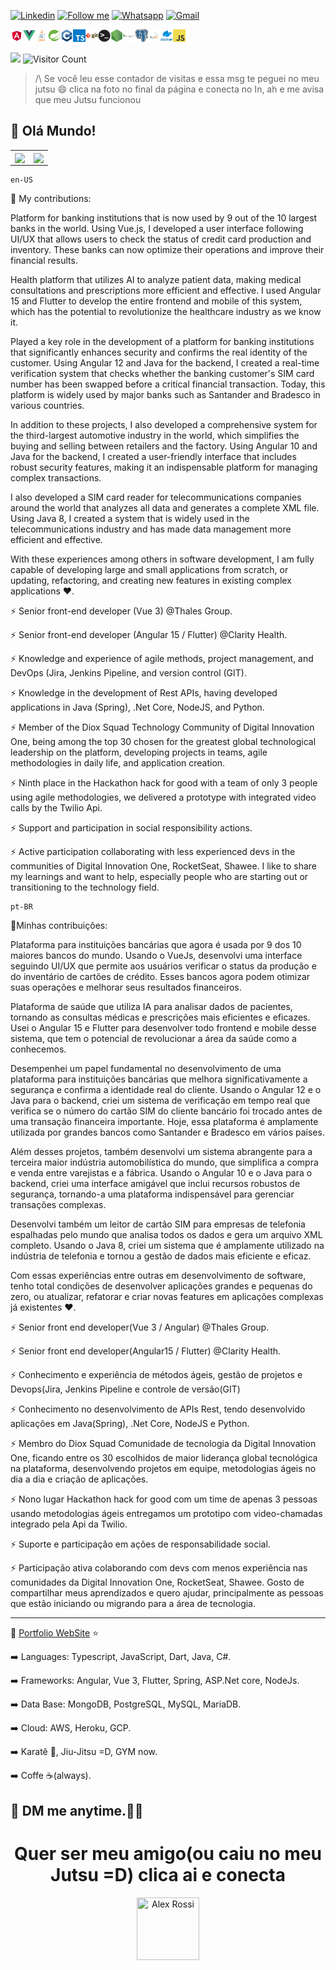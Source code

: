 [![Linkedin](https://img.shields.io/badge/-LinkedIn-blue?style=flat&logo=Linkedin&logoColor=white)](https://www.linkedin.com/in/4lex/) [<img src="https://img.shields.io/github/followers/4lexRossi?label=follow&style=social" height="22" title="Follow me" />](https://github.com/4lexRossi) [![Whatsapp](https://img.shields.io/badge/-Whatsapp-4CA143?style=flat&labelColor=4CA143&logo=whatsapp&logoColor=white)](https://api.whatsapp.com/send?phone=5519988308501&text=Olá!) [![Gmail](https://img.shields.io/badge/-Gmail-c14438?style=flat&logo=Gmail&logoColor=white)](mailto:devalexrossi@gmail.com)

<code><img height="20" src="https://raw.githubusercontent.com/github/explore/80688e429a7d4ef2fca1e82350fe8e3517d3494d/topics/angular/angular.png"></code><code><img height="20" src="https://raw.githubusercontent.com/github/explore/80688e429a7d4ef2fca1e82350fe8e3517d3494d/topics/vue/vue.png"></code><code><img height="20" src="https://raw.githubusercontent.com/github/explore/80688e429a7d4ef2fca1e82350fe8e3517d3494d/topics/java/java.png"></code><code><img height="20" src="https://raw.githubusercontent.com/github/explore/80688e429a7d4ef2fca1e82350fe8e3517d3494d/topics/spring-boot/spring-boot.png"></code><code><img height="20" src="https://raw.githubusercontent.com/github/explore/80688e429a7d4ef2fca1e82350fe8e3517d3494d/topics/cpp/cpp.png"></code><code><img height="20" src="https://raw.githubusercontent.com/github/explore/80688e429a7d4ef2fca1e82350fe8e3517d3494d/topics/typescript/typescript.png"></code><code><img height="20" src="https://raw.githubusercontent.com/github/explore/80688e429a7d4ef2fca1e82350fe8e3517d3494d/topics/git/git.png"></code><code><img height="20" src="https://raw.githubusercontent.com/github/explore/80688e429a7d4ef2fca1e82350fe8e3517d3494d/topics/terminal/terminal.png"></code><code><img height="20" src="https://raw.githubusercontent.com/github/explore/80688e429a7d4ef2fca1e82350fe8e3517d3494d/topics/nodejs/nodejs.png"></code><code><img height="20" src="https://raw.githubusercontent.com/github/explore/80688e429a7d4ef2fca1e82350fe8e3517d3494d/topics/mongodb/mongodb.png"></code><code><img height="20" src="https://raw.githubusercontent.com/github/explore/80688e429a7d4ef2fca1e82350fe8e3517d3494d/topics/postgresql/postgresql.png"></code><code><img height="20" src="https://raw.githubusercontent.com/github/explore/80688e429a7d4ef2fca1e82350fe8e3517d3494d/topics/mysql/mysql.png"></code><code><img height="20" src="https://raw.githubusercontent.com/github/explore/80688e429a7d4ef2fca1e82350fe8e3517d3494d/topics/docker/docker.png"></code><code><img height="20" src="https://raw.githubusercontent.com/github/explore/80688e429a7d4ef2fca1e82350fe8e3517d3494d/topics/javascript/javascript.png"></code></code>

![](http://estruyf-github.azurewebsites.net/api/VisitorHit?user=4lexRossi&repo=4lexRossi&countColorcountColor)
![Visitor Count](https://profile-counter.glitch.me/4lexRossi/count.svg)
> /\ Se você leu esse contador de visitas e essa msg te peguei no meu jutsu 😄 clica na foto no final da página e conecta no In, ah e me avisa que meu Jutsu funcionou

## 👋 Olá Mundo!
<table>
    <tr align="row">
        <td>
            <img align="center" src="https://github-readme-stats.vercel.app/api?username=4lexRossi&show_icons=true&theme=tokyonight" />
        </td>    
        <td>
            <img width="400px" align="center" src="https://github-readme-stats.vercel.app/api/top-langs/?username=4lexRossi&layout=compact&show_icons=true&theme=tokyonight" />
        </td>
    </tr>
     <!-- <tr>
        <td>
            <img width="800px" align="center" src="https://wakatime.com/share/@4lexRossi/7ee5bec5-df33-4c1c-b4bc-8768914434ff.svg" />
        </td>
       <td>
            <img width="400px" align="center" src="https://wakatime.com/share/@4lexRossi/f35fe96e-039f-4dde-a348-10ccf0fa7ed5.svg" />
        </td> 
    </tr> -->
</table>

```
en-US
```

🌱 My contributions:

Platform for banking institutions that is now used by 9 out of the 10 largest banks in the world. Using Vue.js, I developed a user interface following UI/UX that allows users to check the status of credit card production and inventory. These banks can now optimize their operations and improve their financial results.

Health platform that utilizes AI to analyze patient data, making medical consultations and prescriptions more efficient and effective. I used Angular 15 and Flutter to develop the entire frontend and mobile of this system, which has the potential to revolutionize the healthcare industry as we know it.

Played a key role in the development of a platform for banking institutions that significantly enhances security and confirms the real identity of the customer. Using Angular 12 and Java for the backend, I created a real-time verification system that checks whether the banking customer's SIM card number has been swapped before a critical financial transaction. Today, this platform is widely used by major banks such as Santander and Bradesco in various countries.

In addition to these projects, I also developed a comprehensive system for the third-largest automotive industry in the world, which simplifies the buying and selling between retailers and the factory. Using Angular 10 and Java for the backend, I created a user-friendly interface that includes robust security features, making it an indispensable platform for managing complex transactions.

I also developed a SIM card reader for telecommunications companies around the world that analyzes all data and generates a complete XML file. Using Java 8, I created a system that is widely used in the telecommunications industry and has made data management more efficient and effective.

With these experiences among others in software development, I am fully capable of developing large and small applications from scratch, or updating, refactoring, and creating new features in existing complex applications ❤️.

⚡ Senior front-end developer (Vue 3) @Thales Group.

⚡ Senior front-end developer (Angular 15 / Flutter) @Clarity Health.

⚡ Knowledge and experience of agile methods, project management, and DevOps (Jira, Jenkins Pipeline, and version control (GIT).

⚡ Knowledge in the development of Rest APIs, having developed applications in Java (Spring), .Net Core, NodeJS, and Python.

⚡ Member of the Diox Squad Technology Community of Digital Innovation One, being among the top 30 chosen for the greatest global technological leadership on the platform, developing projects in teams, agile methodologies in daily life, and application creation.

⚡ Ninth place in the Hackathon hack for good with a team of only 3 people using agile methodologies, we delivered a prototype with integrated video calls by the Twilio Api.

⚡ Support and participation in social responsibility actions.

⚡ Active participation collaborating with less experienced devs in the communities of Digital Innovation One, RocketSeat, Shawee. I like to share my learnings and want to help, especially people who are starting out or transitioning to the technology field.

```
pt-BR
```

🌱Minhas contribuições:

Plataforma para instituições bancárias que agora é usada por 9 dos 10 maiores bancos do mundo. Usando o VueJs, desenvolvi uma interface seguindo UI/UX que permite aos usuários verificar o status da produção e do inventário de cartões de crédito. Esses bancos agora podem otimizar suas operações e melhorar seus resultados financeiros.

Plataforma de saúde que utiliza IA para analisar dados de pacientes, tornando as consultas médicas e prescrições mais eficientes e eficazes. Usei o Angular 15 e Flutter para desenvolver todo frontend e mobile desse sistema, que tem o potencial de revolucionar a área da saúde como a conhecemos.

Desempenhei um papel fundamental no desenvolvimento de uma plataforma para instituições bancárias que melhora significativamente a segurança e confirma a identidade real do cliente. Usando o Angular 12 e o Java para o backend, criei um sistema de verificação em tempo real que verifica se o número do cartão SIM do cliente bancário foi trocado antes de uma transação financeira importante. Hoje, essa plataforma é amplamente utilizada por grandes bancos como Santander e Bradesco em vários países.

Além desses projetos, também desenvolvi um sistema abrangente para a terceira maior indústria automobilística do mundo, que simplifica a compra e venda entre varejistas e a fábrica. Usando o Angular 10 e o Java para o backend, criei uma interface amigável que inclui recursos robustos de segurança, tornando-a uma plataforma indispensável para gerenciar transações complexas.

Desenvolvi também um leitor de cartão SIM para empresas de telefonia espalhadas pelo mundo que analisa todos os dados e gera um arquivo XML completo. Usando o Java 8, criei um sistema que é amplamente utilizado na indústria de telefonia e tornou a gestão de dados mais eficiente e eficaz.

Com essas experiências entre outras em desenvolvimento de software, tenho total condições de desenvolver aplicações grandes e pequenas do zero, ou atualizar, refatorar e criar novas features em aplicações complexas já existentes ❤️.


⚡ Senior front end developer(Vue 3 / Angular) @Thales Group.

⚡ Senior front end developer(Angular15 / Flutter) @Clarity Health.

⚡ Conhecimento e experiência de métodos ágeis, gestão de projetos e Devops(Jira, Jenkins Pipeline e controle de versão(GIT)

⚡ Conhecimento no desenvolvimento de APIs Rest, tendo desenvolvido aplicações em Java(Spring), .Net Core, NodeJS e Python.

⚡ Membro do Diox Squad Comunidade de tecnologia da Digital Innovation One, ficando entre os 30 escolhidos de maior liderança global tecnológica na plataforma, desenvolvendo projetos em equipe, metodologias ágeis no dia a dia e criação de aplicações.

⚡ Nono lugar Hackathon hack for good com um time de apenas 3 pessoas usando metodologias ágeis entregamos um prototipo com video-chamadas integrado pela Api da Twilio.

⚡ Suporte e participação em ações de responsabilidade social.

⚡ Participação ativa colaborando com devs com menos experiência nas comunidades da Digital Innovation One, RocketSeat, Shawee. Gosto de compartilhar meus aprendizados e quero ajudar, principalmente as pessoas que estão iniciando ou migrando para a área de tecnologia.

---


🎯 [Portfolio WebSite](https://4lexrossi.github.io/) ⭐


➡️ Languages: Typescript, JavaScript, Dart, Java, C#.

➡️ Frameworks: Angular, Vue 3, Flutter, Spring, ASP.Net core, NodeJs.

➡️ Data Base: MongoDB, PostgreSQL, MySQL, MariaDB.

➡️ Cloud: AWS, Heroku, GCP.

➡️ Karatê 🥋, Jiu-Jitsu =D, GYM now.

➡️ Coffe ☕️(always).

💬 DM me anytime.👨‍💻
---

<h1 align="center">Quer ser meu amigo(ou caiu no meu Jutsu =D) clica ai e conecta</h1>
<p align="center">
  <a href="https://www.linkedin.com/in/4lex/">
  <img src="https://avatars3.githubusercontent.com/u/62000504?s=400&u=9077ec8b32016a8accbb59dfc8e6d217b7b1b468&v=4" title="Alex Rossi" width="100" height="100"></a></p>

